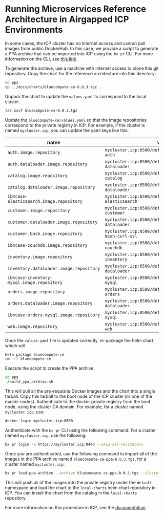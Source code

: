 # Running Microservices Reference Architecture in Airgapped ICP Environments

In some cases, the ICP cluster has no Internet access and cannot pull images from public DockerHub.  In this case, we provide a script to generate a PPA archive that can be imported into ICP using the `bx pr` CLI.  For more information on the CLI, see [this link](https://www.ibm.com/support/knowledgecenter/en/SSBS6K_2.1.0/manage_cluster/install_cli.html).

To generate the archive, use a machine with Internet access to clone this git repository. Copy the chart for the reference architecture into this directory:

```bash
cd ppa
cp ../docs/charts/bluecompute-ce-0.0.3.tgz .
```

Unpack the chart to update the `values.yaml` to correspond to the local cluster.  

```bash
tar zxvf bluecompute-ce-0.0.3.tgz
```

Update the `bluecompute-ce/values.yaml` so that the image repositories correspond to the private registry in ICP.  For example, if the cluster is named `mycluster.icp`, you can update the yaml keys like this:

| name                  | value                                                    |
|-----------------------|-----------------------------------------------------|
| `auth.image.repository` | `mycluster.icp:8500/default/ibmcase/bluecompute-auth` |
| `auth.dataloader.image.repository` | `mycluster.icp:8500/default/ibmcase/bluecompute-dataloader` |
| `catalog.image.repository` | `mycluster.icp:8500/default/ibmcase/bluecompute-catalog` |
| `catalog.dataloader.image.repository` | `mycluster.icp:8500/default/ibmcase/bluecompute-dataloader` |
| `ibmcase-elasticsearch.image.repository` | `mycluster.icp:8500/default/ibmcase/bluecompute-elasticsearch` |
| `customer.image.repository` | `mycluster.icp:8500/default/ibmcase/bluecompute-customer` |
| `customer.dataloader.image.repository` | `mycluster.icp:8500/default/ibmcase/bluecompute-dataloader` |
| `customer.bash.image.repository` | `mycluster.icp:8500/default/ibmcase/bluecompute-bash-curl-ssl` |
| `ibmcase-couchdb.image.repository` | `mycluster.icp:8500/default/ibmcase/bluecompute-couchdb` |
| `inventory.image.repository` | `mycluster.icp:8500/default/ibmcase/bluecompute-inventory` |
| `inventory.dataloader.image.repository` | `mycluster.icp:8500/default/ibmcase/bluecompute-dataloader` |
| `ibmcase-inventory-mysql.image.repository` | `mycluster.icp:8500/default/ibmcase/bluecompute-mysql` |
| `orders.image.repository` | `mycluster.icp:8500/default/ibmcase/bluecompute-orders` |
| `orders.dataloader.image.repository` | `mycluster.icp:8500/default/ibmcase/bluecompute-dataloader` |
| `ibmcase-orders-mysql.image.repository` | `mycluster.icp:8500/default/ibmcase/bluecompute-mysql` |
| `web.image.repository` | `mycluster.icp:8500/default/ibmcase/bluecompute-web` |

Once the `values.yaml` file is updated correctly, re-package the helm chart, which will

```bash
helm package bluecompute-ce
rm -rf bluecompute-ce
```

Execute the script to create the PPA archive:

```bash
cd ppa
./build_ppa_archive.sh
```

This will pull all the pre-requisite Docker images and the chart into a single tarball.  Copy this tarball to the boot node of the ICP cluster (or one of the master nodes).  Authenticate to the docker private registry from the boot node, using the cluster CA domain.  For example, for a cluster named `mycluster.icp`, use:

```bash
docker login mycluster.icp:8500
```

Authenticate with the `bx pr` CLI using the following command.  For a cluster named `mycluster.icp`, use the following:

```bash
bx pr login -a https://mycluster.icp:8443 --skip-ssl-validation
```

Once you are authenticated, use the following command to import all of the images in the PPA archive named `bluecompute-ce-ppa-0.0.3.tgz`, for a cluster named `mycluster.icp`:

```bash
bx pr load-ppa-archive --archive bluecompute-ce-ppa-0.0.3.tgz --clustername mycluster.icp
```

This will push all of the images into the private registry under the `default` namespace and load the chart to the `local-charts` helm chart repository in ICP.  You can install the chart from the catalog in the `local-charts` repository.

For more information on this procedure in ICP, see the [documentation](https://www.ibm.com/support/knowledgecenter/en/SSBS6K_2.1.0/app_center/add_package_offline.html).
